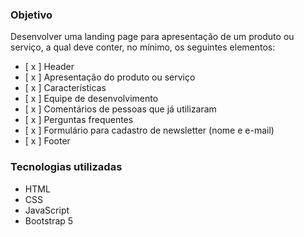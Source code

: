 ### Objetivo
Desenvolver uma landing page para apresentação de um produto ou serviço, a qual deve conter, no mínimo, os seguintes elementos:
- [ x ] Header
- [ x ] Apresentação do produto ou serviço
- [ x ] Características
- [ x ] Equipe de desenvolvimento
- [ x ] Comentários de pessoas que já utilizaram
- [ x ] Perguntas frequentes
- [ x ] Formulário para cadastro de newsletter (nome e e-mail)
- [ x ] Footer

### Tecnologias utilizadas
- HTML
- CSS
- JavaScript
- Bootstrap 5

